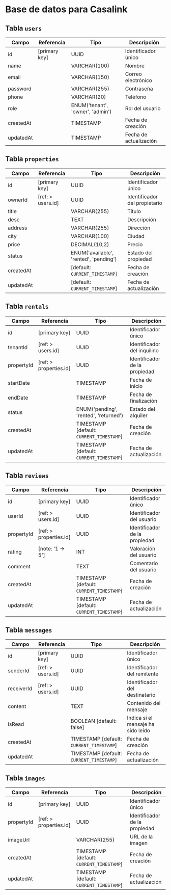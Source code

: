 # Base de datos para Casalink

## Tabla `users`
| Campo     | Referencia    | Tipo                             | Descripción            |
|-----------|---------------|----------------------------------|------------------------|
| id        | [primary key] | UUID                             | Identificador único    |
| name      |               | VARCHAR(100)                     | Nombre                 |
| email     |               | VARCHAR(150)                     | Correo electrónico     |
| password  |               | VARCHAR(255)                     | Contraseña             |
| phone     |               | VARCHAR(20)                      | Teléfono               |
| role      |               | ENUM('tenant', 'owner', 'admin') | Rol del usuario        |
| createdAt |               | TIMESTAMP                        | Fecha de creación      |
| updatedAt |               | TIMESTAMP                        | Fecha de actualización |

## Tabla `properties`
| Campo     | Referencia        | Tipo                                   | Descripción                   |
|-----------|-------------------|----------------------------------------|-------------------------------|
| id        | [primary key]     | UUID                                   | Identificador único           |
| ownerId   | [ref: > users.id] | UUID                                   | Identificador del propietario |
| title     |                   | VARCHAR(255)                           | Título                        |
| desc      |                   | TEXT                                   | Descripción                   |
| address   |                   | VARCHAR(255)                           | Dirección                     |
| city      |                   | VARCHAR(100)                           | Ciudad                        |
| price     |                   | DECIMAL(10,2)                          | Precio                        |
| status    |                   | ENUM('available', 'rented', 'pending') | Estado del propiedad          |
| createdAt |                   | [default: `CURRENT_TIMESTAMP`]         | Fecha de creación             |
| updatedAt |                   | [default: `CURRENT_TIMESTAMP`]         | Fecha de actualización        |

## Tabla `rentals`
| Campo      | Referencia             | Tipo                                     | Descripción                   |
|------------|------------------------|------------------------------------------|-------------------------------|
| id         | [primary key]          | UUID                                     | Identificador único           |
| tenantId   | [ref: > users.id]      | UUID                                     | Identificador del inquilino   |
| propertyId | [ref: > properties.id] | UUID                                     | Identificador de la propiedad |
| startDate  |                        | TIMESTAMP                                | Fecha de inicio               |
| endDate    |                        | TIMESTAMP                                | Fecha de finalización         |
| status     |                        | ENUM('pending', 'rented', 'returned')    | Estado del alquiler           |
| createdAt  |                        | TIMESTAMP [default: `CURRENT_TIMESTAMP`] | Fecha de creación             |
| updatedAt  |                        | TIMESTAMP [default: `CURRENT_TIMESTAMP`] | Fecha de actualización        |

## Tabla `reviews`
| Campo      | Referencia             | Tipo                                     | Descripción                   |
|------------|------------------------|------------------------------------------|-------------------------------|
| id         | [primary key]          | UUID                                     | Identificador único           |
| userId     | [ref: > users.id]      | UUID                                     | Identificador del usuario     |
| propertyId | [ref: > properties.id] | UUID                                     | Identificador de la propiedad |
| rating     | [note: '1 -> 5']       | INT                                      | Valoración del usuario        |
| comment    |                        | TEXT                                     | Comentario del usuario        |
| createdAt  |                        | TIMESTAMP [default: `CURRENT_TIMESTAMP`] | Fecha de creación             |
| updatedAt  |                        | TIMESTAMP [default: `CURRENT_TIMESTAMP`] | Fecha de actualización        |

## Tabla `messages`
| Campo      | Referencia        | Tipo                                     | Descripción                        |
|------------|-------------------|------------------------------------------|------------------------------------|
| id         | [primary key]     | UUID                                     | Identificador único                |
| senderId   | [ref: > users.id] | UUID                                     | Identificador del remitente        |
| receiverId | [ref: > users.id] | UUID                                     | Identificador del destinatario     |
| content    |                   | TEXT                                     | Contenido del mensaje              |
| isRead     |                   | BOOLEAN [default: false]                 | Indica si el mensaje ha sido leído |
| createdAt  |                   | TIMESTAMP [default: `CURRENT_TIMESTAMP`] | Fecha de creación                  |
| updatedAt  |                   | TIMESTAMP [default: `CURRENT_TIMESTAMP`] | Fecha de actualización             |

## Tabla `images`
| Campo      | Referencia             | Tipo                                     | Descripción                   |
|------------|------------------------|------------------------------------------|-------------------------------|
| id         | [primary key]          | UUID                                     | Identificador único           |
| propertyId | [ref: > properties.id] | UUID                                     | Identificador de la propiedad |
| imageUrl   |                        | VARCHAR(255)                             | URL de la imagen              |
| createdAt  |                        | TIMESTAMP [default: `CURRENT_TIMESTAMP`] | Fecha de creación             |
| updatedAt  |                        | TIMESTAMP [default: `CURRENT_TIMESTAMP`] | Fecha de actualización        |